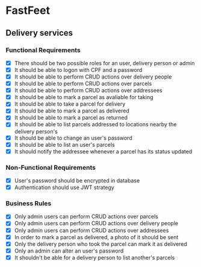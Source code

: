 # FastFeet
## Delivery services

### Functional Requirements
- [X] There should be two possible roles for an user, delivery person or admin
- [X] It should be able to logon with CPF and a password
- [X] It should be able to perform CRUD actions over delivery people
- [X] It should be able to perform CRUD actions over parcels
- [X] It should be able to perform CRUD actions over addressees
- [X] It should be able to mark a parcel as avaliable for taking
- [X] It should be able to take a parcel for delivery
- [X] It should be able to mark a parcel as delivered
- [X] It should be able to mark a parcel as returned
- [X] It should be able to list parcels addressed to locations nearby the delivery person's
- [X] It should be able to change an user's password
- [X] It should be able to list an user's parcels
- [X] It should notify the addressee whenever a parcel has its status updated

### Non-Functional Requirements
- [X] User's password should be encrypted in database
- [X] Authentication should use JWT strategy

### Business Rules
- [X] Only admin users can perform CRUD actions over parcels
- [X] Only admin users can perform CRUD actions over delivery people
- [X] Only admin users can perform CRUD actions over addressees
- [X] In order to mark a parcel as delivered, a photo of it should be sent
- [X] Only the delivery person who took the parcel can mark it as delivered
- [X] Only an admin can alter an user's password
- [X] It shouldn't be able for a delivery person to list another's parcels

